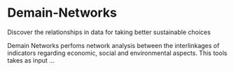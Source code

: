 # Demain-Networks
Discover the relationships in data for taking better sustainable choices

Demain Networks perfoms network analysis between the interlinkages of indicators regarding economic, social and environmental aspects. This tools takes as input ...
